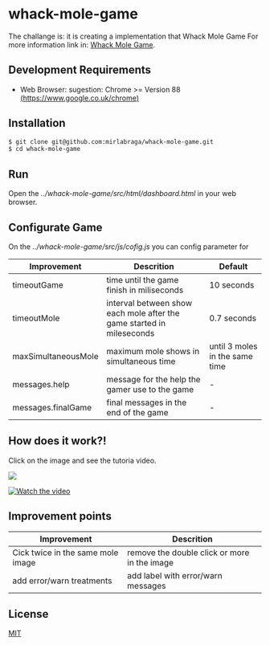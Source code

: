# whack-mole-game

The challange is: it is creating a implementation that Whack Mole Game
For more information link in: [Whack Mole Game](https://en.wikipedia.org/wiki/Great-circle_distance).

## Development Requirements

- Web Browser: sugestion: Chrome >= Version 88 [(https://www.google.co.uk/chrome)](https://www.google.co.uk/chrome)


## Installation

```bash
$ git clone git@github.com:mirlabraga/whack-mole-game.git
$ cd whack-mole-game
```

## Run

Open the *../whack-mole-game/src/html/dashboard.html* in your web browser.

## Configurate Game

On the *../whack-mole-game/src/js/cofig.js* you can config parameter for


|  Improvement |  Descrition | Default |
|---|---|---|
|  timeoutGame | time until the game finish in miliseconds | 10 seconds |
|  timeoutMole  | interval between show each mole after the game started in mileseconds | 0.7 seconds|
|  maxSimultaneousMole  | maximum mole shows in simultaneous time | until 3 moles in the same time|
|  messages.help  | message for the help the gamer use to the game | - |
|  messages.finalGame  | final messages in the end of the game | - |


## How does it work?!

Click on the image and see the tutoria video.

![](http://g.recordit.co/Yk5YRGGhI0.gif)

[![Watch the video](https://i.ibb.co/fQHnhMB/Screen-Shot-2021-03-11-at-10-39-09-am.png)](https://s3.amazonaws.com/img0.recordit.co/Yk5YRGGhI0.mp4?AWSAccessKeyId=AKIAUQ5RURZ7ND2T2B6I&Expires=1615462540&Signature=OdC4cQR8oXiUPwg7g9CMs%2F47Fr8%3D)

## Improvement points

|  Improvement |  Descrition |
|---|---|
|  Cick twice in the same mole image | remove the double click or more in the image |
|  add error/warn treatments  | add label with error/warn messages |


## License
[MIT](https://choosealicense.com/licenses/mit/)
